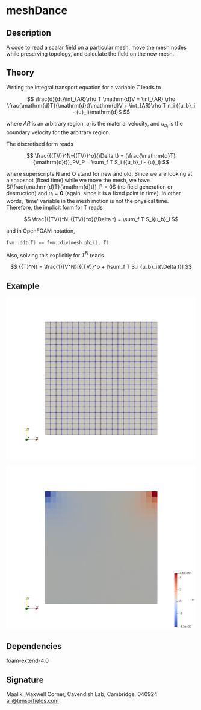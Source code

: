 # meshDance

## Description
A code to read a scalar field on a particular mesh, move the mesh nodes while preserving topology, and calculate the field on the new mesh.

## Theory
Writing the integral transport equation for a variable $T$ leads to

$$
\frac{d}{dt}\int_{AR}\rho T \mathrm{d}V = \int_{AR} \rho \frac{\mathrm{d}T}{\mathrm{d}t}\mathrm{d}V + \int_{AR}\rho T n_i ({u_b}_i - {u}_i)\mathrm{d}S
$$

where $AR$ is an arbitrary region, $u_i$ is the material velocity, and ${u_{b_i}}$ is the boundary velocity for the arbitrary region. 
<!--:#and $0$ on the RHS stands for
$\int_{AR} \rho \frac{\mathrm{d}T}{\mathrm{d}t}\mathrm{d}V$, which is $0$, because we are solving for a fixed time, i.e., $t$ does not exist in our problem. -->
The discretised form reads  

$$
\frac{{(TV)}^N-{(TV)}^o}{\Delta t} = (\frac{\mathrm{d}T}{\mathrm{d}t})_PV_P + \sum_f T S_i ({u_b}_i - {u}_i)
$$

where superscripts $\mathrm{N}$ and $\mathrm{O}$ stand for new and old. Since we are looking at a snapshot (fixed time) while we move the mesh, we have $(\frac{\mathrm{d}T}{\mathrm{d}t})_P = 0$ (no field generation or destruction) and ${u}_i = \mathbf{0}$
(again, since it is a fixed point in time). In other words, `time' variable in the mesh motion is not the physical time.
Therefore, the implicit form for T reads  

$$
\frac{{(TV)}^N-{(TV)}^o}{\Delta t} = \sum_f T S_i{u_b}_i
$$

and in OpenFOAM notation,

```c++
fvm::ddt(T) == fvm::div(mesh.phi(), T) 
```
Also, solving this explicitly for $T^N$ reads  

$$
{{T}^N} = \frac{1}{V^N}[{(TV)}^o + [\sum_f T S_i {u_b}_i]{\Delta t}]
$$

## Example
![](https://github.com/alishayegh/meshDance/blob/master/figures/ALE_cavity_meshOnly.gif)  

![](https://github.com/alishayegh/meshDance/blob/master/figures/ALE_cavity_fieldOnly.gif)

## Dependencies
foam-extend-4.0

## Signature
Maalik, Maxwell Corner, Cavendish Lab, Cambridge, 040924  
ali@tensorfields.com
